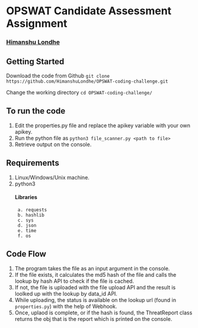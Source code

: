 # OPSWAT Candidate Assessment Assignment
### [Himanshu Londhe](https://himanshu-londhe.me/)

## Getting Started
Download the code from Github
```git clone https://github.com/HimanshuLondhe/OPSWAT-coding-challenge.git```

Change the working directory
```cd OPSWAT-coding-challenge/```
## To run the code
1. Edit the properties.py file and replace the apikey variable with your own apikey.
2. Run the python file as ```python3 file_scanner.py <path to file>```
3. Retrieve output on the console.


## Requirements 
1. Linux/Windows/Unix machine.
2. python3 
	#### Libraries 
		a. requests
		b. hashlib
		c. sys
		d. json
		e. time
		f. os

## Code Flow 
1. The program takes the file as an input argument in the console.
2. If the file exists, it calculates the md5 hash of the file and calls the lookup by hash API to check if the file is cached.
3. If not, the file is uploaded with the file upload API and the result is loolked up with the lookup by data_id API.
4. While uploading, the status is available on the lookup url (found in ```properties.py```) with the help of Webhook.
5. Once, uplaod is complete, or if the hash is found, the ThreatReport class returns the obj that is the report which is printed on the console.